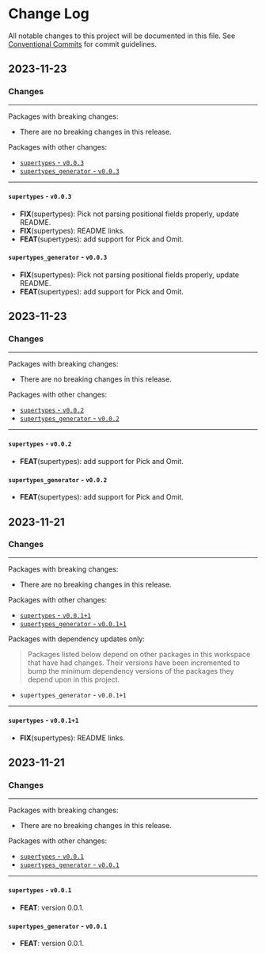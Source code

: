 # Change Log

All notable changes to this project will be documented in this file.
See [Conventional Commits](https://conventionalcommits.org) for commit guidelines.

## 2023-11-23

### Changes

---

Packages with breaking changes:

 - There are no breaking changes in this release.

Packages with other changes:

 - [`supertypes` - `v0.0.3`](#supertypes---v003)
 - [`supertypes_generator` - `v0.0.3`](#supertypes_generator---v003)

---

#### `supertypes` - `v0.0.3`

 - **FIX**(supertypes): Pick not parsing positional fields properly, update README.
 - **FIX**(supertypes): README links.
 - **FEAT**(supertypes): add support for Pick and Omit.

#### `supertypes_generator` - `v0.0.3`

 - **FIX**(supertypes): Pick not parsing positional fields properly, update README.
 - **FEAT**(supertypes): add support for Pick and Omit.


## 2023-11-23

### Changes

---

Packages with breaking changes:

 - There are no breaking changes in this release.

Packages with other changes:

 - [`supertypes` - `v0.0.2`](#supertypes---v002)
 - [`supertypes_generator` - `v0.0.2`](#supertypes_generator---v002)

---

#### `supertypes` - `v0.0.2`

 - **FEAT**(supertypes): add support for Pick and Omit.

#### `supertypes_generator` - `v0.0.2`

 - **FEAT**(supertypes): add support for Pick and Omit.


## 2023-11-21

### Changes

---

Packages with breaking changes:

 - There are no breaking changes in this release.

Packages with other changes:

 - [`supertypes` - `v0.0.1+1`](#supertypes---v0011)
 - [`supertypes_generator` - `v0.0.1+1`](#supertypes_generator---v0011)

Packages with dependency updates only:

> Packages listed below depend on other packages in this workspace that have had changes. Their versions have been incremented to bump the minimum dependency versions of the packages they depend upon in this project.

 - `supertypes_generator` - `v0.0.1+1`

---

#### `supertypes` - `v0.0.1+1`

 - **FIX**(supertypes): README links.


## 2023-11-21

### Changes

---

Packages with breaking changes:

 - There are no breaking changes in this release.

Packages with other changes:

 - [`supertypes` - `v0.0.1`](#supertypes---v001)
 - [`supertypes_generator` - `v0.0.1`](#supertypes_generator---v001)

---

#### `supertypes` - `v0.0.1`

 - **FEAT**: version 0.0.1.

#### `supertypes_generator` - `v0.0.1`

 - **FEAT**: version 0.0.1.


